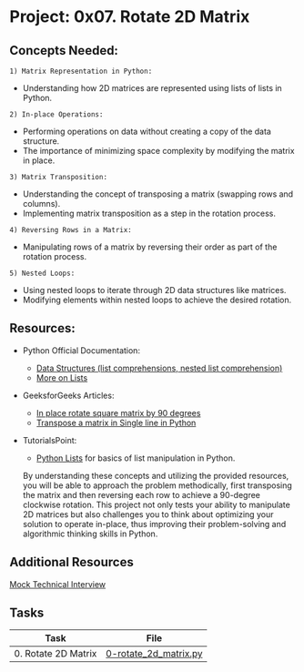 # Project: 0x07. Rotate 2D Matrix

## Concepts Needed:

`1) Matrix Representation in Python:`

- Understanding how 2D matrices are represented using lists of lists in Python.

`2) In-place Operations:`

- Performing operations on data without creating a copy of the data structure.
- The importance of minimizing space complexity by modifying the matrix in place.

`3) Matrix Transposition:`

- Understanding the concept of transposing a matrix (swapping rows and columns).
- Implementing matrix transposition as a step in the rotation process.

`4) Reversing Rows in a Matrix:`

- Manipulating rows of a matrix by reversing their order as part of the rotation process.

`5) Nested Loops:`

- Using nested loops to iterate through 2D data structures like matrices.
- Modifying elements within nested loops to achieve the desired rotation.

## Resources:

- Python Official Documentation:

  - [Data Structures (list comprehensions, nested list comprehension)](https://docs.python.org/3/tutorial/datastructures.html)
  - [More on Lists](https://docs.python.org/3/tutorial/datastructures.html#more-on-lists)

- GeeksforGeeks Articles:

  - [In place rotate square matrix by 90 degrees](https://www.geeksforgeeks.org/inplace-rotate-square-matrix-by-90-degrees/)
  - [Transpose a matrix in Single line in Python](https://www.geeksforgeeks.org/transpose-matrix-single-line-python/)

- TutorialsPoint:

  - [Python Lists](https://www.tutorialspoint.com/python/python_lists.htm) for basics of list manipulation in Python.

  By understanding these concepts and utilizing the provided resources, you will be able to approach the problem methodically, first transposing the matrix and then reversing each row to achieve a 90-degree clockwise rotation. This project not only tests your ability to manipulate 2D matrices but also challenges you to think about optimizing your solution to operate in-place, thus improving their problem-solving and algorithmic thinking skills in Python.

## Additional Resources

[Mock Technical Interview](https://www.youtube.com/watch?v=yM9Xbi-MigE&ab_channel=InterviewPen)

## Tasks

| Task                | File                                             |
| ------------------- | ------------------------------------------------ |
| 0. Rotate 2D Matrix | [0-rotate_2d_matrix.py](./0-rotate_2d_matrix.py) |
